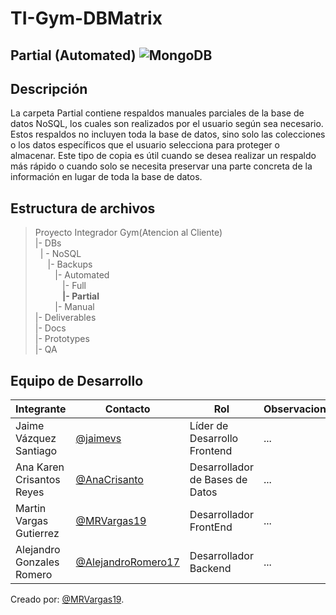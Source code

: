 # TI-Gym-DBMatrix 
##  Partial (Automated) ![MongoDB](https://img.shields.io/badge/MongoDB-%234ea94b.svg?style=for-the-badge&logo=mongodb&logoColor=white)
##  Descripción  
La carpeta Partial contiene respaldos manuales parciales de la base de datos NoSQL, los cuales son realizados por el usuario según sea necesario. Estos respaldos no incluyen toda la base de datos, sino solo las colecciones o los datos específicos que el usuario selecciona para proteger o almacenar. Este tipo de copia es útil cuando se desea realizar un respaldo más rápido o cuando solo se necesita preservar una parte concreta de la información en lugar de toda la base de datos.

## Estructura de archivos 
>Proyecto Integrador Gym(Atencion al Cliente)<br>
>|- DBs<br>
>&nbsp;&nbsp;| - NoSQL<br>
>&nbsp;&nbsp; &nbsp;&nbsp;|- Backups<br>
>&nbsp;&nbsp; &nbsp;&nbsp; &nbsp;&nbsp;|- Automated<br>
>&nbsp;&nbsp; &nbsp;&nbsp; &nbsp;&nbsp; &nbsp;&nbsp;|- Full<br>
>&nbsp;&nbsp; &nbsp;&nbsp; &nbsp;&nbsp; &nbsp;&nbsp;**|- Partial**<br>
>&nbsp;&nbsp; &nbsp;&nbsp; &nbsp;&nbsp;|- Manual<br>
>|- Deliverables<br>
>|- Docs<br>
>|- Prototypes<br>
>|- QA<br>
## Equipo de Desarrollo
|Integrante|Contacto|Rol|Observaciones|
|----------|--------|---|-------------|
|Jaime Vázquez Santiago|[@jaimevs](https://github.com/jaimevs)|Líder de Desarrollo Frontend|...|
|Ana Karen Crisantos Reyes|[@AnaCrisanto](https://github.com/AnaCrisanto)|Desarrollador de Bases de Datos|...|
|Martin Vargas Gutierrez|[@MRVargas19](https://github.com/MRVargas19)|Desarrollador FrontEnd|...|
|Alejandro Gonzales Romero|[@AlejandroRomero17](https://github.com/AlejandroRomero17)|Desarrollador Backend|...|

Creado por: [@MRVargas19](https://github.com/MRVargas19).